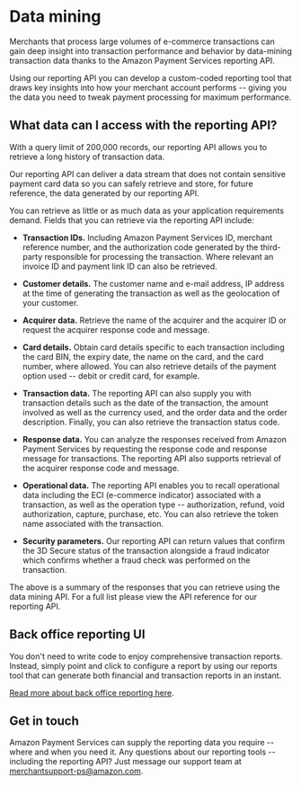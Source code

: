 Data mining
=================

Merchants that process large volumes of e-commerce transactions can gain
deep insight into transaction performance and behavior by data-mining
transaction data thanks to the Amazon Payment Services reporting API.

Using our reporting API you can develop a custom-coded reporting tool
that draws key insights into how your merchant account performs --
giving you the data you need to tweak payment processing for maximum
performance.

What data can I access with the reporting API?
----------------------------------------------

With a query limit of 200,000 records, our reporting API allows you to
retrieve a long history of transaction data.

Our reporting API can deliver a data stream that does not contain
sensitive payment card data so you can safely retrieve and store, for
future reference, the data generated by our reporting API.

You can retrieve as little or as much data as your application
requirements demand. Fields that you can retrieve via the reporting API
include:

-   **Transaction IDs.** Including Amazon Payment Services ID, merchant
    reference number, and the authorization code generated by the
    third-party responsible for processing the transaction. Where
    relevant an invoice ID and payment link ID can also be retrieved.

-   **Customer details.** The customer name and e-mail address, IP
    address at the time of generating the transaction as well as the
    geolocation of your customer.

-   **Acquirer data.** Retrieve the name of the acquirer and the
    acquirer ID or request the acquirer response code and message.

-   **Card details.** Obtain card details specific to each transaction
    including the card BIN, the expiry date, the name on the card, and
    the card number, where allowed. You can also retrieve details of the
    payment option used -- debit or credit card, for example.

-   **Transaction data.** The reporting API can also supply you with
    transaction details such as the date of the transaction, the amount
    involved as well as the currency used, and the order data and the
    order description. Finally, you can also retrieve the transaction
    status code.

-   **Response data.** You can analyze the responses received from
    Amazon Payment Services by requesting the response code and response
    message for transactions. The reporting API also supports retrieval
    of the acquirer response code and message.

-   **Operational data.** The reporting API enables you to recall
    operational data including the ECI (e-commerce indicator) associated
    with a transaction, as well as the operation type -- authorization,
    refund, void authorization, capture, purchase, etc. You can also
    retrieve the token name associated with the transaction.

-   **Security parameters.** Our reporting API can return values that
    confirm the 3D Secure status of the transaction alongside a fraud
    indicator which confirms whether a fraud check was performed on the
    transaction.

The above is a summary of the responses that you can retrieve using the
data mining API. For a full list please view the API reference for our
reporting API.

Back office reporting UI
------------------------

You don't need to write code to enjoy comprehensive transaction reports.
Instead, simply point and click to configure a report by using our
reports tool that can generate both financial and transaction reports in
an instant.

[Read more about back office reporting here](62.md).

Get in touch
------------

Amazon Payment Services can supply the reporting data you require --
where and when you need it. Any questions about our reporting tools --
including the reporting API? Just message our support team at
<merchantsupport-ps@amazon.com>.

